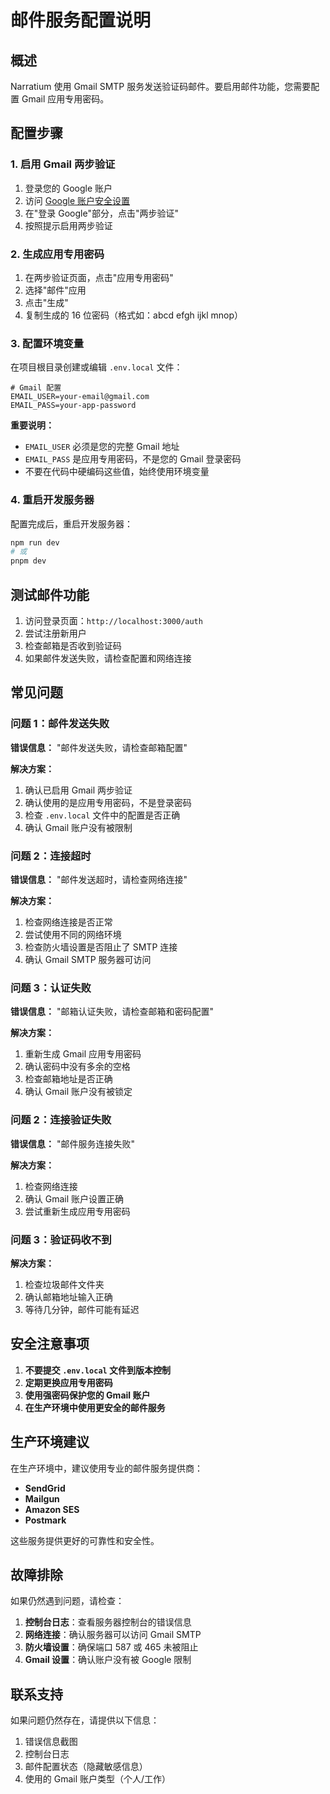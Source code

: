 # 邮件服务配置说明

## 概述

Narratium 使用 Gmail SMTP 服务发送验证码邮件。要启用邮件功能，您需要配置 Gmail 应用专用密码。

## 配置步骤

### 1. 启用 Gmail 两步验证

1. 登录您的 Google 账户
2. 访问 [Google 账户安全设置](https://myaccount.google.com/security)
3. 在"登录 Google"部分，点击"两步验证"
4. 按照提示启用两步验证

### 2. 生成应用专用密码

1. 在两步验证页面，点击"应用专用密码"
2. 选择"邮件"应用
3. 点击"生成"
4. 复制生成的 16 位密码（格式如：abcd efgh ijkl mnop）

### 3. 配置环境变量

在项目根目录创建或编辑 `.env.local` 文件：

```env
# Gmail 配置
EMAIL_USER=your-email@gmail.com
EMAIL_PASS=your-app-password
```

**重要说明：**
- `EMAIL_USER` 必须是您的完整 Gmail 地址
- `EMAIL_PASS` 是应用专用密码，不是您的 Gmail 登录密码
- 不要在代码中硬编码这些值，始终使用环境变量

### 4. 重启开发服务器

配置完成后，重启开发服务器：

```bash
npm run dev
# 或
pnpm dev
```

## 测试邮件功能

1. 访问登录页面：`http://localhost:3000/auth`
2. 尝试注册新用户
3. 检查邮箱是否收到验证码
4. 如果邮件发送失败，请检查配置和网络连接

## 常见问题

### 问题 1：邮件发送失败
**错误信息：** "邮件发送失败，请检查邮箱配置"

**解决方案：**
1. 确认已启用 Gmail 两步验证
2. 确认使用的是应用专用密码，不是登录密码
3. 检查 `.env.local` 文件中的配置是否正确
4. 确认 Gmail 账户没有被限制

### 问题 2：连接超时
**错误信息：** "邮件发送超时，请检查网络连接"

**解决方案：**
1. 检查网络连接是否正常
2. 尝试使用不同的网络环境
3. 检查防火墙设置是否阻止了 SMTP 连接
4. 确认 Gmail SMTP 服务器可访问

### 问题 3：认证失败
**错误信息：** "邮箱认证失败，请检查邮箱和密码配置"

**解决方案：**
1. 重新生成 Gmail 应用专用密码
2. 确认密码中没有多余的空格
3. 检查邮箱地址是否正确
4. 确认 Gmail 账户没有被锁定

### 问题 2：连接验证失败
**错误信息：** "邮件服务连接失败"

**解决方案：**
1. 检查网络连接
2. 确认 Gmail 账户设置正确
3. 尝试重新生成应用专用密码

### 问题 3：验证码收不到
**解决方案：**
1. 检查垃圾邮件文件夹
2. 确认邮箱地址输入正确
3. 等待几分钟，邮件可能有延迟

## 安全注意事项

1. **不要提交 `.env.local` 文件到版本控制**
2. **定期更换应用专用密码**
3. **使用强密码保护您的 Gmail 账户**
4. **在生产环境中使用更安全的邮件服务**

## 生产环境建议

在生产环境中，建议使用专业的邮件服务提供商：

- **SendGrid**
- **Mailgun**
- **Amazon SES**
- **Postmark**

这些服务提供更好的可靠性和安全性。

## 故障排除

如果仍然遇到问题，请检查：

1. **控制台日志**：查看服务器控制台的错误信息
2. **网络连接**：确认服务器可以访问 Gmail SMTP
3. **防火墙设置**：确保端口 587 或 465 未被阻止
4. **Gmail 设置**：确认账户没有被 Google 限制

## 联系支持

如果问题仍然存在，请提供以下信息：

1. 错误信息截图
2. 控制台日志
3. 邮件配置状态（隐藏敏感信息）
4. 使用的 Gmail 账户类型（个人/工作） 
